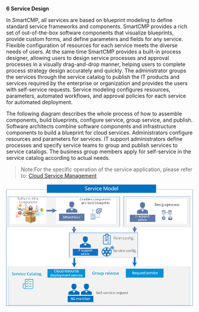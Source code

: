 **6	Service Design**


In SmartCMP, all services are based on blueprint modeling to define standard service frameworks and components. SmartCMP provides a rich set of out-of-the-box software components that visualize blueprints, provide custom forms, and define parameters and fields for any service. Flexible configuration of resources for each service meets the diverse needs of users. At the same time SmartCMP provides a built-in process designer, allowing users to design service processes and approval processes in a visually drag-and-drop manner, helping users to complete process strategy design accurately and quickly.
The administrator groups the services through the service catalog to publish the IT products and services required by the enterprise or organization and provides the users with self-service requests. Service modeling configures resources, parameters, automated workflows, and approval policies for each service for automated deployment. 

The following diagram describes the whole process of how to assemble components, build blueprints, configure service, group service, and publish. Software architects combine software components and infrastructure components to build a blueprint for cloud services. Administrators configure resources and parameters for services. IT support administrators define processes and specify service teams to group and publish services to service catalogs. The business group members apply for self-service in the service catalog according to actual needs.
>Note:For the specific operation of the service application, please refer to: [Cloud Service Management](https://cloudchef.github.io/doc-en/AdminDoc/06CloudServiceMgmt/)

![ServiceModel](../../picture/Admin/ServiceModel.png)

